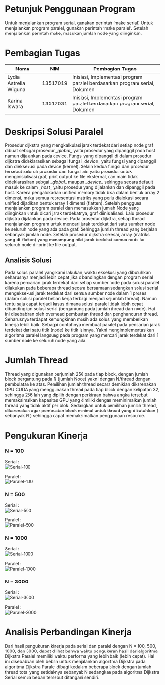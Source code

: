 # Petunjuk Penggunaan Program
Untuk menjalankan program serial, gunakan perintah ‘make serial’.
Untuk menjalankan program paralel, gunakan perintah ‘make paralel’.
Setelah menjalankan perintah make, masukan jumlah node  yang diinginkan.
# Pembagian Tugas
| Nama | NIM | Pembagian Tugas |
| ------ | ------ | ------ | 
| Lydia Astrella Wiguna | 13517019 | Inisiasi, Implementasi program paralel berdasarkan program serial, Dokumen |
| Karina Iswara | 13517031 |  Inisiasi, Implementasi program paralel berdasarkan program serial, Dokumen |
# Deskripsi Solusi Paralel
Prosedur dijkstra yang mengkalkulasi jarak terdekat dari setiap node graf dibuat sebagai prosedur \__global__ yaitu prosedur yang dipanggil pada host namun dijalankan pada device. Fungsi yang dipanggil di dalam prosedur dijkstra dideklarasikan sebagai fungsi \__device__ yaitu fungsi yang dipanggil dan dieksekusi pada device (kernel). Selain kedua fungsi dan prosedur tersebut seluruh prosedur dan fungsi lain yaitu prosedur untuk menginisialisasi graf, print output ke file eksternal, dan main tidak dideklarasikan sebgai \__global__ maupun \__device__ sehingga secara default masuk ke dalam \__host__ yaitu prosedur yang dijalankan dan dipanggil pada host. Karena pengalokasian unified memory tidak bisa dalam bentuk array 2 dimensi, maka semua representasi matriks yang perlu dialokasi secara unified dijadikan bentuk array 1 dimensi (flatten).
Setelah pengguna menjalankan program paralel dan memasukkan jumlah Node yang diinginkan untuk dicari jarak terdekatnya, graf diinisialisasi. Lalu prosedur dijkstra dijalankan pada device. Pada prosedur dijkstra, setiap thread menjalankan program untuk mencari jarak terdekat dari satu sumber node ke seluruh node yang ada pada graf. Sehingga jumlah thread yang berjalan sebanyak jumlah node. Setelah prosedur dijkstra selesai, array (matriks yang di-flatten) yang menampung nilai jarak terdekat semua node ke seluruh node di-print ke file output.
## Analisis Solusi
Pada solusi paralel yang kami lakukan, waktu eksekusi yang dibutuhkan seharusnya menjadi lebih cepat jika dibandingkan dengan program serial karena pencarian jarak terdekat dari setiap sumber node pada solusi paralel dilakukan pada beberapa thread secara bersamaan sedangkan solusi serial mengeksekusi jarak terdekat dari semua sumber node dalam 1 proses (dalam solusi paralel beban kerja terbagi menjadi sejumlah thread).  Namun tentu saja dapat terjadi kasus dimana solusi paralel tidak lebih cepat dibandingkan solusi serial (bergantung pada jumlah thread dan node). Hal ini disebabkan oleh overhead pembuatan thread dan penghancuran thread.
Seharusnya terdapat kemungkinan masih ada solusi yang memberikan kinerja lebih baik. Sebagai contohnya membuat paralel pada pencarian jarak terdekat dari satu titik (node) ke titik lainnya. Yakni mengimplementasikan algoritma paralel langsung pada program yang mencari jarak terdekat dari 1 sumber node ke seluruh node yang ada.

# Jumlah Thread
Thread yang digunakan berjumlah 256 pada tiap block, dengan jumlah block bergantung pada N (jumlah Node) yakni dengan N/thread dengan pembulatan ke atas. Pemilihan jumlah thread secara demikian dikarenakan GPU CUDA yang menggunakan thread pada tiap block dengan kelipatan 32, sehingga 256 lah yang dipilih dengan perkiraan bahwa angka tersebut memaksimalkan kapasitas GPU yang dimiliki dengan meminimalkan jumlah thread yang tidak aktif per blok. Sedangkan untuk pemilihan jumlah thread, dikarenakan agar pembuatan block minimal untuk  thread yang dibutuhkan ( sebanyak N ) sehingga dapat memaksimalkan penggunaan resource. 
# Pengukuran Kinerja
### N = 100
Serial : <br>
![Serial-100](img/serial-100.png)


Paralel : <br>
![Paralel-100](img/paralel-100.png)


### N = 500
Serial : <br>
![Serial-500](img/serial-500.png)

Paralel : <br>
![Paralel-500](img/paralel-500.png)

### N = 1000
Serial : <br>
![Serial-1000](img/serial-1000.png)

Paralel : <br>
![Paralel-1000](img/paralel-1000.png)

### N = 3000
Serial : <br>
![Serial-3000](img/serial-3000.png)

Paralel : <br>
![Paralel-3000](img/paralel-3000.png)

# Analisis Perbandingan Kinerja
Dari hasil pengukuran kinerja pada serial dan paralel dengan N = 100, 500, 1000, dan 3000, dapat dilihat bahwa waktu pengukuran hasil dari algoritma Dijkstra Paralel memiliki waktu performa yang lebih baik (lebih cepat). Hal ini disebabkan oleh beban untuk menjalankan algoritma Dijkstra pada algoritma Dijkstra Paralel dibagi kedalam beberapa block dengan jumlah thread total yang setidaknya sebanyak N sedangkan pada algoritma Dijkstra Serial semua beban tersebut ditangani sendiri.
